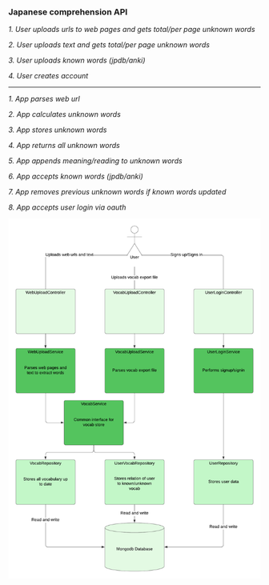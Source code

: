 ### Japanese comprehension API

_1. User uploads urls to web pages and gets total/per page unknown words_

_2. User uploads text and gets total/per page unknown words_

_3. User uploads known words (jpdb/anki)_

_4. User creates account_
___

_1. App parses web url_

_2. App calculates unknown words_

_3. App stores unknown words_

_4. App returns all unknown words_

_5. App appends meaning/reading to unknown words_

_6. App accepts known words (jpdb/anki)_

_7. App removes previous unknown words if known words updated_

_8. App accepts user login via oauth_ 


![](SystemDiagram.png "Backend diagram")
